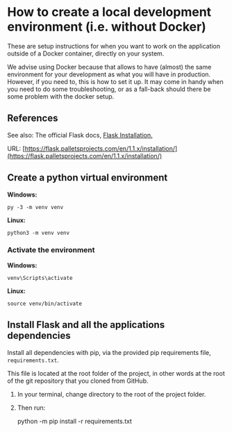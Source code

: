# How to create a local development environment (i.e. without Docker)

These are setup instructions for when you want to work on the application outside of a Docker container, directly on your system.

We advise using Docker because that allows to have (almost) the same environment for your development as what you will have in production.
However, if you need to, this is how to set it up. It may come in handy when you need to do some troubleshooting, or as a fall-back should there be some problem with the docker setup.

## References

See also:  The official Flask docs, [Flask Installation.](https://flask.palletsprojects.com/en/1.1.x/installation/)

URL: [https://flask.palletsprojects.com/en/1.1.x/installation/](https://flask.palletsprojects.com/en/1.1.x/installation/)

## Create a python virtual environment

**Windows:**

    py -3 -m venv venv

**Linux:**

    python3 -m venv venv

### Activate the environment

**Windows:**

    venv\Scripts\activate

**Linux:**

    source venv/bin/activate

## Install Flask and all the applications dependencies

Install all dependencies with pip, via the provided pip requirements file, `requirements.txt`.

This file is located at the root folder of the project, in other words at the root of the git repository that you cloned from GitHub.

1. In your terminal, change directory to the root of the project folder.

2. Then run:

    python -m pip install -r requirements.txt


